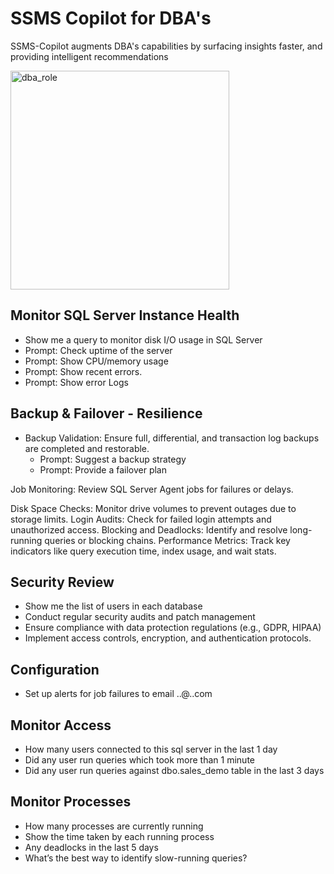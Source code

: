 # SSMS Copilot for DBA's

SSMS-Copilot augments DBA's capabilities by surfacing insights faster, and providing intelligent recommendations

<img width="350" height="350" alt="dba_role" src="https://github.com/user-attachments/assets/db32c6c1-e845-4fe6-98bc-2894bad7dca5" />


## Monitor SQL Server Instance Health
* Show me a query to monitor disk I/O usage in SQL Server
* Prompt: Check uptime of the server
* Prompt: Show  CPU/memory usage
* Prompt: Show recent errors.  
* Prompt: Show error Logs

## Backup & Failover - Resilience
* Backup Validation: Ensure full, differential, and transaction log backups are completed and restorable.
    * Prompt: Suggest a backup strategy
    * Prompt: Provide a failover plan

Job Monitoring: Review SQL Server Agent jobs for failures or delays.

Disk Space Checks: Monitor drive volumes to prevent outages due to storage limits.
Login Audits: Check for failed login attempts and unauthorized access.
Blocking and Deadlocks: Identify and resolve long-running queries or blocking chains.
Performance Metrics: Track key indicators like query execution time, index usage, and wait stats.

## Security Review
* Show me the list of users in each database
* Conduct regular security audits and patch management
* Ensure compliance with data protection regulations (e.g., GDPR, HIPAA)
* Implement access controls, encryption, and authentication protocols.
  
## Configuration
* Set up alerts for job failures to email ..@..com

## Monitor Access
* How many users connected to this sql server in the last 1 day
* Did any user run queries which took more than 1 minute
* Did any user run queries against dbo.sales_demo table in the last 3 days

## Monitor Processes
* How many processes are currently running
* Show the time taken by each running process
* Any deadlocks in the last 5 days
* What’s the best way to identify slow-running queries?
  
